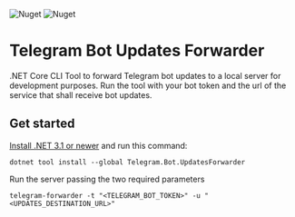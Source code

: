 ![Nuget](https://img.shields.io/nuget/v/Telegram.Bot.UpdatesForwarder) ![Nuget](https://img.shields.io/nuget/dt/Telegram.Bot.UpdatesForwarder)


# Telegram Bot Updates Forwarder
.NET Core CLI Tool to forward Telegram bot updates to a local server for development purposes. Run the tool with your bot token and the url of the service that shall receive bot updates.

## Get started

[Install .NET 3.1 or newer](https://get.dot.net) and run this command:

```
dotnet tool install --global Telegram.Bot.UpdatesForwarder
```

Run the server passing the two required parameters

```
telegram-forwarder -t "<TELEGRAM_BOT_TOKEN>" -u "<UPDATES_DESTINATION_URL>"
```
